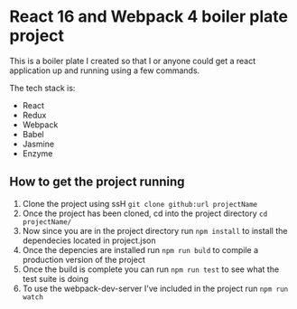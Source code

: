 # React 16 and Webpack 4 boiler plate project

This is a boiler plate I created so that I or anyone could get a react application up and running using a few commands.

The tech stack is:
+ React
+ Redux
+ Webpack
+ Babel
+ Jasmine
+ Enzyme

## How to get the project running

1. Clone the project using ssH `git clone github:url projectName`
2. Once the project has been cloned, cd into the project directory `cd projectName/`
3. Now since you are in the project directory run `npm install` to install the dependecies located in project.json
4. Once the depencies are installed run `npm run buld` to compile a production version of the project
5. Once the build is complete you can run `npm run test` to see what the test suite is doing
6. To use the webpack-dev-server I've included in the project run `npm run watch`
